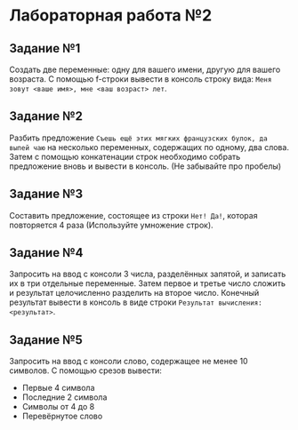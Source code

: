 # Лабораторная работа №2

## Задание №1

Создать две переменные: одну для вашего имени, другую для вашего возраста. С помощью f-строки вывести в консоль строку вида: `Меня зовут <ваше имя>, мне <ваш возраст> лет`.

## Задание №2

Разбить предложение `Съешь ещё этих мягких французских булок, да выпей чаю` на несколько переменных, содержащих по одному, два слова. Затем с помощью конкатенации строк необходимо собрать предложение вновь и вывести в консоль. (Не забывайте про пробелы)

## Задание №3

Составить предложение, состоящее из строки `Нет! Да!`, которая повторяется 4 раза (Используйте умножение строк).

## Задание №4

Запросить на ввод с консоли 3 числа, разделённых запятой, и записать их в три отдельные переменные. Затем первое и третье число сложить и результат целочисленно разделить на второе число. Конечный результат вывести в консоль в виде строки `Результат вычисления: <результат>`.

## Задание №5

Запросить на ввод с консоли слово, содержащее не менее 10 символов. С помощью
срезов вывести:

- Первые 4 символа
- Последние 2 символа
- Символы от 4 до 8
- Перевёрнутое слово

